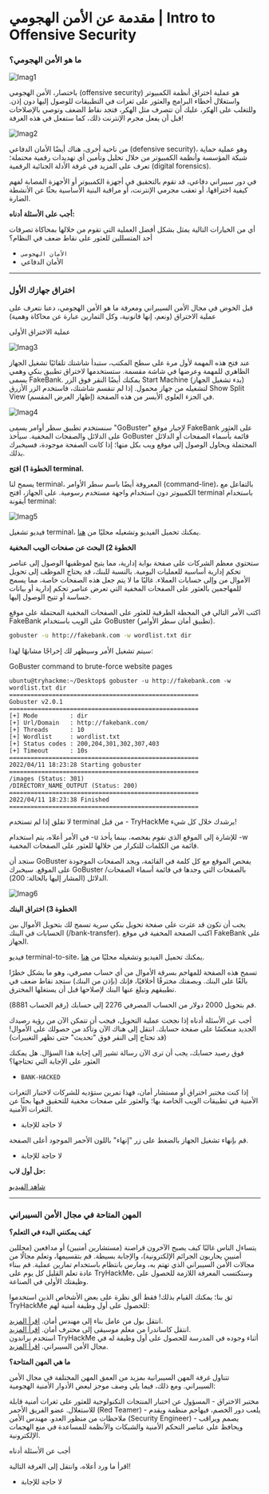 # مقدمة عن الأمن الهجومي | Intro to Offensive Security


### ما هو الأمن الهجومي؟

![Imag1](Pasted_image_20240921141438.png)

باختصار، الأمن الهجومي (offensive security) هو عملية اختراق أنظمة الكمبيوتر واستغلال أخطاء البرامج والعثور على ثغرات في التطبيقات للوصول إليها دون إذن.
وللتغلب على الهكر، عليك أن تتصرف مثل الهكر، فتجد نقاط الضعف وتوصي بالإصلاحات قبل أن يفعل مجرم الإنترنت ذلك، كما ستفعل في هذه الغرفة!

![Imag2](Pasted_image_20240921141526.png)

من ناحية أخرى، هناك أيضًا الأمان الدفاعي (defensive security)، وهو عملية حماية شبكة المؤسسة وأنظمة الكمبيوتر من خلال تحليل وتأمين أي تهديدات رقمية محتملة؛ تعرف على المزيد في غرفة الأدلة الجنائية الرقمية (digital forensics).

في دور سيبراني دفاعي، قد تقوم بالتحقيق في أجهزة الكمبيوتر أو الأجهزة المصابة لفهم كيفية اختراقها، أو تعقب مجرمي الإنترنت، أو مراقبة البنية الأساسية بحثًا عن الأنشطة الضارة.

**أجب على الأسئلة أدناه:**

أي من الخيارات التالية يمثل بشكل أفضل العملية التي تقوم من خلالها بمحاكاة تصرفات أحد المتسللين للعثور على نقاط ضعف في النظام؟

- `الأمان الهجومي`
- الأمان الدفاعي

---
### اختراق جهازك الأول

قبل الخوض في مجال الأمن السيبراني ومعرفة ما هو الأمن الهجومي، دعنا نتعرف على عملية الاختراق (ونعم، إنها قانونية، وكل التمارين عبارة عن محاكاة وهمية)

عملية الاختراق الأولى

![Imag3](tryhackme.com_r_room_introtooffensivesecurity.png)

عند فتح هذه المهمة لأول مرة على سطح المكتب، ستبدأ شاشتك تلقائيًا تشغيل الجهاز الظاهري للمهمة وعرضها في شاشة مقسمة. ستستخدمها لاختراق تطبيق بنكي وهمي يسمى FakeBank. يمكنك أيضًا النقر فوق الزر Start Machine (بدء تشغيل الجهاز) لتشغيله من جهاز محمول. إذا لم تنقسم شاشتك، فاستخدم الزر الأزرق Show Split View (إظهار العرض المقسم) في الجزء العلوي الأيسر من هذه الصفحة.

![Imag4](Pasted_image_20240921142221.png)

سنستخدم تطبيق سطر أوامر يسمى "GoBuster" لإجبار موقع FakeBank على العثور على الدلائل والصفحات المخفية. سيأخذ GoBuster قائمة بأسماء الصفحات أو الدلائل المحتملة ويحاول الوصول إلى موقع ويب بكل منها؛ إذا كانت الصفحة موجودة، فسيخبرك بذلك.

**الخطوة 1) افتح terminal.**

يسمح لنا terminal، المعروفة أيضًا باسم سطر الأوامر (command-line)، بالتفاعل مع الكمبيوتر دون استخدام واجهة مستخدم رسومية. على الجهاز، افتح terminal باستخدام أيقونة terminal:

![Imag5](Pasted_image_20240921142359.png)

فيديو تشغيل terminal، يمكنك تحميل الفيديو وتشغيله محليًا من [هنا](open-terminal.mp4).

**الخطوة 2) البحث عن صفحات الويب المخفية**

ستحتوي معظم الشركات على صفحة بوابة إدارية، مما يتيح لموظفيها الوصول إلى عناصر تحكم إدارية أساسية للعمليات اليومية. بالنسبة للبنك، قد يحتاج الموظف إلى تحويل الأموال من وإلى حسابات العملاء. غالبًا ما لا يتم جعل هذه الصفحات خاصة، مما يسمح للمهاجمين بالعثور على الصفحات المخفية التي تعرض عناصر تحكم إدارية أو بيانات حساسة أو تتيح الوصول إليها.

اكتب الأمر التالي في المحطة الطرفية للعثور على الصفحات المخفية المحتملة على موقع FakeBank على الويب باستخدام GoBuster (تطبيق أمان سطر الأوامر).

```bash
gobuster -u http://fakebank.com -w wordlist.txt dir
```

سيتم تشغيل الأمر وسيظهر لك إخراجًا مشابهًا لهذا:

GoBuster command to brute-force website pages

```markup
ubuntu@tryhackme:~/Desktop$ gobuster -u http://fakebank.com -w wordlist.txt dir
=====================================================
Gobuster v2.0.1
=====================================================
[+] Mode         : dir
[+] Url/Domain   : http://fakebank.com/
[+] Threads      : 10
[+] Wordlist     : wordlist.txt
[+] Status codes : 200,204,301,302,307,403
[+] Timeout      : 10s
=====================================================
2022/04/11 18:23:28 Starting gobuster
=====================================================
/images (Status: 301)
/DIRECTORY_NAME_OUTPUT (Status: 200)
=====================================================
2022/04/11 18:23:38 Finished
=====================================================
```

لا تقلق إذا لم تستخدم terminal من قبل - TryHackMe يرشدك خلال كل شيء!

في الأمر أعلاه، يتم استخدام -u للإشارة إلى الموقع الذي نقوم بفحصه، بينما يأخذ -w قائمة من الكلمات للتكرار من خلالها للعثور على الصفحات المخفية.

ستجد أن GoBuster يفحص الموقع مع كل كلمة في القائمة، ويجد الصفحات الموجودة على الموقع. سيخبرك GoBuster بالصفحات التي وجدها في قائمة أسماء الصفحات/الدلائل (المشار إليها بالحالة: 200).

![Imag6](Pasted_image_20240921144101.png)

**الخطوة 3) اختراق البنك**

يجب أن تكون قد عثرت على صفحة تحويل بنكي سرية تسمح لك بتحويل الأموال بين الحسابات في البنك (/bank-transfer). اكتب الصفحة المخفية في موقع FakeBank على الجهاز.

فيديو terminal-to-site، يمكنك تحميل الفيديو وتشغيله محليًا من [هنا](terminal-to-site.mp4).

تسمح هذه الصفحة للمهاجم بسرقة الأموال من أي حساب مصرفي، وهو ما يشكل خطرًا بالغًا على البنك. وبصفتك مخترقًا أخلاقيًا، فإنك (بإذن من البنك) ستجد نقاط ضعف في تطبيقهم وتبلغ عنها البنك لإصلاحها قبل أن يستغلها المخترق.

قم بتحويل 2000 دولار من الحساب المصرفي 2276 إلى حسابك (رقم الحساب 8881).

أجب عن الأسئلة أدناه
إذا نجحت عملية التحويل، فيجب أن تتمكن الآن من رؤية رصيدك الجديد منعكسًا على صفحة حسابك. انتقل إلى هناك الآن وتأكد من حصولك على الأموال! (قد تحتاج إلى النقر فوق "تحديث" حتى تظهر التغييرات)

فوق رصيد حسابك، يجب أن ترى الآن رسالة تشير إلى إجابة هذا السؤال. هل يمكنك العثور على الإجابة التي تحتاجها؟

- `BANK-HACKED`

إذا كنت مختبر اختراق أو مستشار أمان، فهذا تمرين ستؤديه للشركات لاختبار الثغرات الأمنية في تطبيقات الويب الخاصة بها؛ والعثور على صفحات مخفية للتحقيق فيها بحثًا عن الثغرات الأمنية.

- لا حاجة للإجابة

قم بإنهاء تشغيل الجهاز بالضغط على زر "إنهاء" باللون الأحمر الموجود أعلى الصفحة.

- لا حاجة للإجابة

**حل أول لاب:**

[شاهد الفيديو](https://youtu.be/I7tGDlRm_TI)

---
### المهن المتاحة في مجال الأمن السيبراني

**كيف يمكنني البدء في التعلم؟**

يتساءل الناس غالبًا كيف يصبح الآخرون قراصنة (مستشارين أمنيين) أو مدافعين (محللين أمنيين يحاربون الجرائم الإلكترونية)، والإجابة بسيطة. قم بتقسيمها، وتعلم مجالًا من مجالات الأمن السيبراني الذي تهتم به، ومارس بانتظام باستخدام تمارين عملية. قم ببناء عادة تعلم القليل كل يوم على TryHackMe، وستكتسب المعرفة اللازمة للحصول على وظيفتك الأولى في الصناعة.

ثق بنا؛ يمكنك القيام بذلك! فقط ألق نظرة على بعض الأشخاص الذين استخدموا TryHackMe للحصول على أول وظيفة أمنية لهم:

انتقل بول من عامل بناء إلى مهندس أمان. [اقرأ المزيد](https://tryhackme.com/r/resources/blog/construction-worker-to-security-engineer-how-paul-used-tryhackme-to-land-his-first-job-in-security).  
انتقل كاساندرا من معلم موسيقى إلى محترف أمان. [اقرأ المزيد](https://tryhackme.com/r/resources/blog/the-teacher-becomes-the-student).  
استخدم براندون TryHackMe أثناء وجوده في المدرسة للحصول على أول وظيفة له في مجال الأمن السيبراني. [اقرأ المزيد](https://tryhackme.com/r/resources/blog/brandons-success-story).  

**ما هي المهن المتاحة؟**

تتناول غرفة المهن السيبرانية بمزيد من العمق المهن المختلفة في مجال الأمن السيبراني. ومع ذلك، فيما يلي وصف موجز لبعض الأدوار الأمنية الهجومية:

مختبر الاختراق - المسؤول عن اختبار المنتجات التكنولوجية للعثور على ثغرات أمنية قابلة للاستغلال.
عضو الفريق الأحمر (Red Teamer) - يلعب دور الخصم، فيهاجم منظمة ويقدم ملاحظات من منظور العدو.
مهندس الأمن (Security Engineer) - يصمم ويراقب ويحافظ على عناصر التحكم الأمنية والشبكات والأنظمة للمساعدة في منع الهجمات الإلكترونية.

أجب عن الأسئلة أدناه

اقرأ ما ورد أعلاه، وانتقل إلى الغرفة التالية!

- لا حاجة للإجابة
